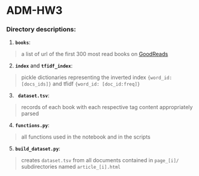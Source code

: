 # ADM-HW3

### Directory descriptions:

1. **`books`**:
> a list of url of the first 300 most read books on [GoodReads](https://www.goodreads.com/)
2. **`index`** and **`tfidf_index`**:
> pickle dictionaries representing the inverted index `{word_id: [docs_ids]}` and tfidf `{word_id: [doc_id:freq]}`
3. **` dataset.tsv`**:
> records of each book with each respective tag content appropriately parsed
4. **`functions.py`**:
> all functions used in the notebook and in the scripts
5. **`build_dataset.py`**:
> creates `dataset.tsv` from all documents contained in `page_[i]/` subdirectories named `article_[i].html`
